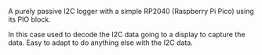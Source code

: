A purely passive I2C logger with a simple RP2040 (Raspberry Pi Pico) using its PIO block. 

In this case used to decode the I2C data going to a display to capture the data. 
Easy to adapt to do anything else with the I2C data.
